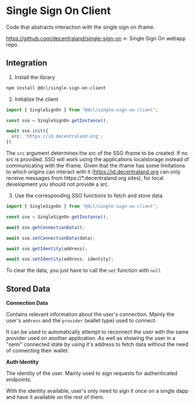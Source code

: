 # Single Sign On Client

Code that abstracts interaction with the single sign on iframe.

https://github.com/decentraland/single-sign-on <- Single Sign On webapp repo.

## Integration

1. Install the library

```sh
npm install @dcl/single-sign-on-client
```

2. Initialize the client

```ts
import { SingleSignOn } from "@dcl/single-sign-on-client";

const sso = SingleSignOn.getInstance();

await sso.init({
  src: 'https://id.decentraland.org';
})
```

The `src` argument determines the src of the SSO iframe to be created. If no src is provided. SSO will work using the applications localstorage instead of communicating with the iframe. Given that the iframe has some limitations to which origins can interact with it (https://id.decentraland.org can only receive messages from https://\*.decentraland.org sites), for local development you should not provide a src.

3. Use the corresponding SSO functions to fetch and store data.

```ts
import { SingleSignOn } from "@dcl/single-sign-on-client";

const sso = SingleSignOn.getInstance();

await sso.getConnectionData();

await sso.setConnectionData(data);

await sso.getIdentity(address);

await sso.setIdentity(address, identity);
```

To clear the data, you just have to call the `set` function with `null`

## Stored Data

**Connection Data**

Contains relevant information about the user's connection. Mainly the user's `address` and the `provider` (wallet type) used to connect.

It can be used to automatically attempt to reconnect the user with the same provider used on another application. As well as showing the user in a "semi" connected state by using it's address to fetch data without the need of connecting their wallet.


**Auth Identity**

The identity of the user. Mainly used to sign requests for authenticated endpoints. 

With the identity available, user's only need to sign it once on a single dapp and have it available on the rest of them.
